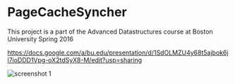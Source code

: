 # PageCacheSyncher
This project is a part of the Advanced Datastructures course at Boston University Spring 2016

https://docs.google.com/a/bu.edu/presentation/d/1SdOLMZU4y68t5ajbok6jl7ioDDD1Vpg-oX2tdSyX8-M/edit?usp=sharing

![screenshot 1](https://raw.githubusercontent.com/saurabh21289/PageCacheSyncher/master/Screenshot_Apr%207.PNG)
